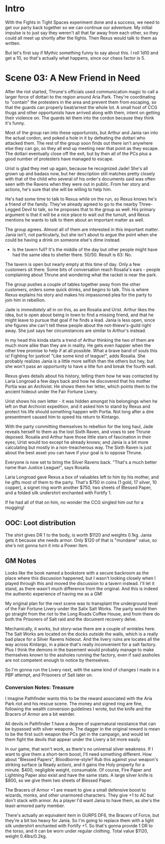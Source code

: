 # Intro

With the Fights in Tight Spaces experiment done and a success, we need to get
our party back together so we can continue our adventure. My initial impulse is
to just say they weren't all that far away from each other, so they could all
meet up shortly after the fights. Then Rexus would talk to them as written.

But let's first say if Mythic something funny to say about this. I roll 1d10 and
get a 10, so that's actually what happens, since our chaos factor is 5.

# Scene 03: A New Friend in Need

After the riot started, Thrune's officials used communication magic to call a
larger force of dottari to the region around Aria Park. They're coordinating to
"contain" the protesters in the area and prevent them from escaping, so that the
guards can properly beat/arrest the whole lot. A small host of CCG thugs and
other opportunists have arrived along with them, intent on getting their
violence on. The guards let them into the cordon because they think it's funny.

Most of the group ran into these opportunists, but Arthur and Jania ran into the
actual cordon, and poked a hole in it by defeating the dottari who attacked
them. The rest of the group soon finds out there isn't anywhere else they can
go, so they all end up meeting near that point as they escape. The dottari
eventually close off the exit, but by then all of the PCs plus a good number of
protesters have managed to escape.

Urist is glad they met up again, because he recognized Jade! She's all grown up
and badass now, but her description still matches pretty closely with that of
the child who several of his order's documents said was often seen with the
Ravens when they were out in public. From her story and actions, he's sure that
she will be willing to help him.

He's had some time to talk to Rexus while on the run, so Rexus knows he's a
friend of the family. They've already agreed to go to the nearby Three-Legged
Devil to talk, so he proposes that to the group as well. His primary argument is
that it will be a nice place to wait out the tumult, and Rexus mentions he wants
to talk to them about an important matter as well.

The group agrees. Almost all of them are interested in this important
matter. Jania isn't, not particularly, but she isn't about to argue the point
when she could be having a drink on someone else's dime instead.

- Is the tavern full? It's the middle of the day but other people might have had
  the same idea to shelter there. 50/50. Result is 63: No.

The tavern is open but nearly empty at this time of day. Only a few customers
sit there. Some bits of conversation reach Rosalia's ears - people complaining
about Thrune and wondering what the racket is near the park.

The group pushes a couple of tables together away from the other customers,
orders some quick drinks, and begins to talk. This is where Rexus explains his
story and makes his impassoned plea for the party to join him in rebellion.

Jade is _immediately_ all in on this, as are Rosalia and Urist. Arthur likes the
idea, but is open about being in town to find a missing friend, and that he
might leave to pursue that goal if he finds a lead. Jania is less open, since
she figures she can't tell these people about the not-thieve's-guild right
away. She just says her circumstances are similar to Arthur's instead.

In my head this kinda starts a trend of Arthur thinking the two of them are much
more alike than they are in reality. He gets even happier when the other tree
promise to help if at all possible. What a brave band of souls this is! Fighting
for justice! "Like some kind of league!", adds Rosalia. She probably realizes
Jania is a little more selfish than the others but hey, but she won't pass an
opportunity to have a litte fun and break the fourth wall.

Rexus gives details about his history, telling them how he was contacted by
Laria Longroad a few days back and how he discovered that his mother Portia was
an Archivist. He shows them her letter, which points them to the ancient hideout
under the Fair Fortune Livery.

Urist shows his own letter - it was hidden amongst his belongings when he left
on that Archivist expedition, and it asked him to stand by Rexus and protect his
life should something happen with Portia. Not long after a dire presentment
caused him to speed his return to Kintargo.

With the party committing themselves to rebellion for the long haul, Jade
reveals herself to them as the lost Sixth Raven, and vows to see Thrune
deposed. Rosalia and Arthur have those little stars of fascination in their
eyes; Urist would too except he already knows; and Jania is a bit more
calculating but mostly in a non-treacherous way. The Sixth Raven is just about
the best asset you can have if your goal is to oppose Thrune.

Everyone is now set to bring the Silver Ravens back. "That's a much better name
than Justice League!", says Rosalia.

Laria Longroad gave Rexus a box of valuables left to him by his mother, and he
gifts most of them to the party. That's $750 in coins (1 gold, 17 silver, 10
copper), a signet ring worth another $750, two sheets of Blessed Paper, and a
folded silk undershirt enchanted with Fortify 1.

If he had all of that on him, no wonder the CCG singled him out for a mugging!

## OOC: Loot distribution

The shirt gives DR 1 to the body, is worth $1120 and weights 0.1kg. Jania gets
it because she needs armor. Only $120 of that is "mundane" value, so she's not
gonna turn it into a Power Item.


## GM Notes

Looks like the book named a bookstore with a secure backroom as the place where
this discussion happened, but I wasn't looking closely when I played through
this and moved the discussion to a tavern instead. I'll let it stand, as there
wasn't much difference from the original. And this is indeed the authentic
experience of having me as a GM!

My original plan for the next scene was to transplant the underground level of
the Fair Fortune Livery under the Salix Salt Works. The party would then go
straight from the riot to the Long Roads Coffee House, and from there do both
the Prisoners of Salt raid and the document recovery delve.

Mechanically, it works, but story-wise there are a couple of wrinkles here. The
Salt Works are located on the docks _outside_ the walls, which is a really bad
place for a Silver Ravens hideout. And the livery ruins are locates all the way
across Kintargo, in a place that's really inconvenient for a salt factory. Plus
I think the demons in the basement would probably manage to make themselves
known to the assholes running the factory, even if said assholes are not
competent enough to notice by themselves.

So I'm gonna run the Livery next, with the same kind of changes I made in a PBP
attempt, and Prisoners of Salt later on.

### Conversion Notes: Treasure

I imagine Pathfinder wants this to be the reward associated with the Aria Park
riot and his rescue scene. The money and signed ring are fine, following the
wealth conversion guidelines I wrote, but the knife and the Bracers of Armor are
a bit weirder.

All devils in Pathfinder 1 have a degree of supernatural resistance that can be
bypassed with silver weapons. The dagger in the original reward is mean to be
the first such weapon the PCs get in the campaign, and would let them fight the
devils that appear under the Livery a bit more easily.

In our game, that won't work, as there's no universal silver weakness. If I want
to give them a short-term boost, I'll need something different. How about
"Blessed Papers", Bloodborne-style? Rub this against your weapon's striking
surface (a Ready action), and it gains the Holy property for a minute. $400,
negligible weight, consumable. Of course, Fire Paper and Lightning Paper also
exist and have the same stats. A large silver knife is $800, so we give them two
sheets of Blessed Paper.

The Bracers of Armor +1 are meant to give a small defensive boost to wizards,
monks, and other unarmored characters. They give +1 to AC but don't stack with
armor. As a player I'd want Jania to have them, as she's the least-armored party
member.

There's actually an equivalent item in GURPS DF6, the Bracers of Force, but
they're a bit too heavy for Jania. So I'm going to replace them with a light
silk undershirt enchanted with Fortify +1. So that's gonna provide 1 DR to the
torso, and it can be worn under regular clothing. Total value $1120, weight
0.4lbs/0.2kg.
